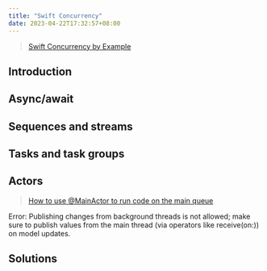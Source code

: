 ```yaml
---
title: "Swift Concurrency"
date: 2023-04-22T17:32:57+08:00
---
```


> [Swift Concurrency by Example](https://www.hackingwithswift.com/quick-start/concurrency/)

## Introduction

## Async/await

## Sequences and streams

## Tasks and task groups

## Actors

> [How to use @MainActor to run code on the main queue](https://www.hackingwithswift.com/quick-start/concurrency/how-to-use-mainactor-to-run-code-on-the-main-queue)

Error: Publishing changes from background threads is not allowed; make sure to publish values from the main thread (via operators like receive(on:)) on model updates.

## Solutions